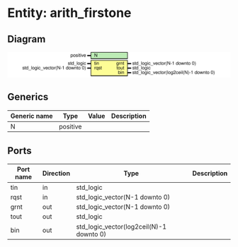 # Entity: arith_firstone
## Diagram
![Diagram](arith_firstone.svg "Diagram")
## Generics
| Generic name | Type     | Value | Description |
| ------------ | -------- | ----- | ----------- |
| N            | positive |       |             |
## Ports
| Port name | Direction | Type                                     | Description |
| --------- | --------- | ---------------------------------------- | ----------- |
| tin       | in        | std_logic                                |             |
| rqst      | in        | std_logic_vector(N-1 downto 0)           |             |
| grnt      | out       | std_logic_vector(N-1 downto 0)           |             |
| tout      | out       | std_logic                                |             |
| bin       | out       | std_logic_vector(log2ceil(N)-1 downto 0) |             |
